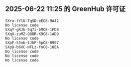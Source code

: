 ## 2025-06-22 11:25 的 GreenHub 许可证
```
SXra-tYlU-TqSD-eEC8-9A42
No license code
SXqY-gRJk-5q7i-6MC8-1FDB
SXqU-zuMZ-Q8DR-K9C8-1AD9
No license code
SXpF-S5nb-tJkP-5pC8-0907
SXpD-b6XC-HFLz-foC8-16EA
No license code
No license code
No license code
```
